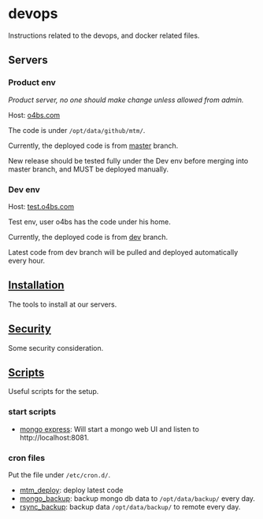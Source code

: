 # devops
Instructions related to the devops, and docker related files.


## Servers
### Product env
*Product server, no one should make change unless allowed from admin.*

Host: [o4bs.com](o4bs.com)

The code is under `/opt/data/github/mtm/`.

Currently, the deployed code is from [master](https://github.com/o4bs/mtm/tree/master) branch.

New release should be tested fully under the Dev env before merging into master branch, and MUST be deployed manually.

### Dev env
Host: [test.o4bs.com](test.o4bs.com)

Test env, user o4bs has the code under his home.

Currently, the deployed code is from [dev](https://github.com/o4bs/mtm/tree/dev) branch.

Latest code from dev branch will be pulled and deployed automatically every hour.

## [Installation](Installation.md)
The tools to install at our servers.


## [Security](Security.md)
Some security consideration.


## [Scripts](scripts)
Useful scripts for the setup.


### start scripts
* [mongo express](scripts/start_mongo_express.sh): Will start a mongo web UI and listen to http://localhost:8081.


### cron files

Put the file under `/etc/cron.d/`.

* [mtm_deploy](scripts/mtm_deploy): deploy latest code 
* [mongo_backup](scripts/mongo_backup): backup mongo db data to `/opt/data/backup/` every day.
* [rsync_backup](scripts/rsync_backup): backup data `/opt/data/backup/` to remote every day.

